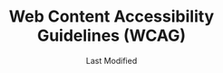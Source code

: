 ---
title: "Web Content Accessibility Guidelines (WCAG)"
authors:
    - "Accessibility Guidelines Working Group"
    - "W3C"
type: "tool"
categories: 
    - "accessibility"
link: "https://www.w3.org/WAI/standards-guidelines/wcag/"
date: Last Modified
---